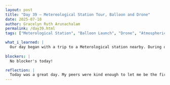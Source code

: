 ```yaml
---
layout: post
title: "Day 39 – Metereological Station Tour, Balloon and Drone"
date: 2025-07-18
author: Gracelyn Ruth Arunachalam
permalink: /day39.html
tags: ["Meterological Station", "Balloon Launch", "Drone", "Atmospheric Data"]

what_i_learned: |
  Our day began with a trip to a Meterological station nearby. During our visit, we had a tour of the equipment and measurements they obtain from the equipment they had. We also learned how to fly a drone to collect atmospheric data. We also launched an air balloon to measure key meterological data. 
  
blockers: |
  No blocker's today!

reflection: |
  Today was a great day. My peers were kind enough to let me be the first volunteer in many activities. I really enjoyed brainstorming ideas for our elevator pitch and understanding the different views my peers had on how to carry out our pitch. Flying the drone was also a new experience for me, I enjoyed learning the mechanics of drones and also I was surprised by the pictures and videos it could take.
---
```

